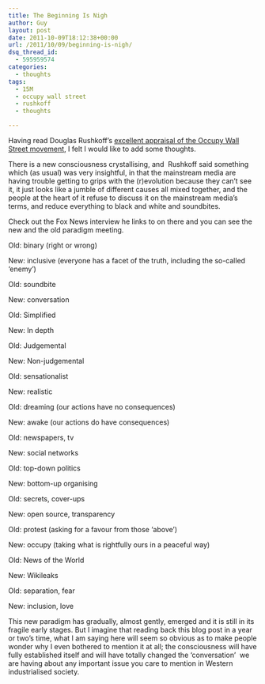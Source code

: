 ```yaml
---
title: The Beginning Is Nigh
author: Guy
layout: post
date: 2011-10-09T18:12:38+00:00
url: /2011/10/09/beginning-is-nigh/
dsq_thread_id:
  - 595959574
categories:
  - thoughts
tags:
  - 15M
  - occupy wall street
  - rushkoff
  - thoughts

---
```

Having read Douglas Rushkoff&#8217;s <a href="https://web.archive.org/web/20150323160413/http://www.rushkoff.com/blog/2011/10/5/think-occupy-wall-st-is-a-phase-you-dont-get-it.html" target="_blank" rel="noopener noreferrer">excellent appraisal of the Occupy Wall Street movement</a>, I felt I would like to add some thoughts.

There is a new consciousness crystallising, and  Rushkoff said something which (as usual) was very insightful, in that the mainstream media are having trouble getting to grips with the (r)evolution because they can&#8217;t see it, it just looks like a jumble of different causes all mixed together, and the people at the heart of it refuse to discuss it on the mainstream media&#8217;s terms, and reduce everything to black and white and soundbites.

Check out the Fox News interview he links to on there and you can see the new and the old paradigm meeting.

Old: binary (right or wrong)
  
New: inclusive (everyone has a facet of the truth, including the so-called &#8216;enemy&#8217;)

Old: soundbite
  
New: conversation

Old: Simplified
  
New: In depth

Old: Judgemental
  
New: Non-judgemental

Old: sensationalist
  
New: realistic

Old: dreaming (our actions have no consequences)
  
New: awake (our actions do have consequences)

Old: newspapers, tv
  
New: social networks

Old: top-down politics
  
New: bottom-up organising

Old: secrets, cover-ups
  
New: open source, transparency

Old: protest (asking for a favour from those &#8216;above&#8217;)
  
New: occupy (taking what is rightfully ours in a peaceful way)

Old: News of the World
  
New: Wikileaks

Old: separation, fear
  
New: inclusion, love

This new paradigm has gradually, almost gently, emerged and it is still in its fragile early stages. But I imagine that reading back this blog post in a year or two&#8217;s time, what I am saying here will seem so obvious as to make people wonder why I even bothered to mention it at all; the consciousness will have fully established itself and will have totally changed the &#8216;conversation&#8217;  we are having about any important issue you care to mention in Western industrialised society.